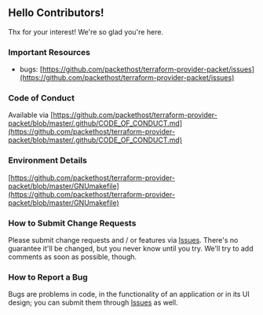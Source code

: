 ## Hello Contributors!
  Thx for your interest! We're so glad you're here. 

### Important Resources
  - bugs: [https://github.com/packethost/terraform-provider-packet/issues](https://github.com/packethost/terraform-provider-packet/issues)

### Code of Conduct
Available via [https://github.com/packethost/terraform-provider-packet/blob/master/.github/CODE_OF_CONDUCT.md](https://github.com/packethost/terraform-provider-packet/blob/master/.github/CODE_OF_CONDUCT.md)

### Environment Details
[https://github.com/packethost/terraform-provider-packet/blob/master/GNUmakefile](https://github.com/packethost/terraform-provider-packet/blob/master/GNUmakefile)

### How to Submit Change Requests
Please submit change requests and / or features via [Issues](https://github.com/packethost/terraform-provider-packet/issues). There's no guarantee it'll be changed, but you never know until you try. We'll try to add comments as soon as possible, though.

### How to Report a Bug
Bugs are problems in code, in the functionality of an application or in its UI design; you can submit them through [Issues](https://github.com/packethost/terraform-provider-packet/issues) as well.
